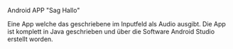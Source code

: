 Android APP "Sag Hallo"

Eine App welche das geschriebene im Inputfeld als Audio ausgibt.
Die App ist komplett in Java geschrieben und über die Software Android Studio erstellt worden.
